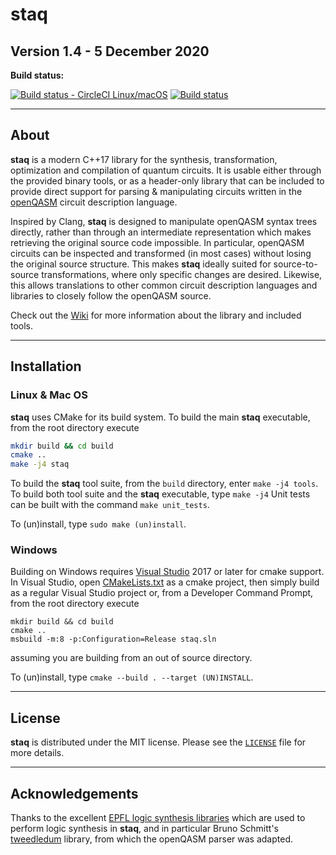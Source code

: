 # staq

## Version 1.4 - 5 December 2020

**Build status:**

[![Build status - CircleCI Linux/macOS](https://circleci.com/gh/softwareQinc/staq.svg?style=svg)](https://circleci.com/gh/softwareQinc/staq)
[![Build status](https://ci.appveyor.com/api/projects/status/gwc8fde2jdp3tol7?svg=true)](https://ci.appveyor.com/project/vsoftco/staq)

---

## About

**staq** is a modern C++17 library for the synthesis, transformation,
optimization and compilation of quantum circuits. It is usable either through
the provided binary tools, or as a header-only library that can be included to
provide direct support for parsing & manipulating circuits written in
the [openQASM](https://github.com/Qiskit/openqasm) circuit description language.

Inspired by Clang, **staq** is designed to manipulate openQASM syntax trees
directly, rather than through an intermediate representation which makes
retrieving the original source code impossible. In particular, openQASM circuits
can be inspected and transformed (in most cases) without losing the original
source structure. This makes **staq** ideally suited for source-to-source
transformations, where only specific changes are desired. Likewise, this allows
translations to other common circuit description languages and libraries to
closely follow the openQASM source.

Check out the [Wiki](https://github.com/softwareQinc/staq/wiki) for more
information about the library and included tools.

---

## Installation

### Linux & Mac OS

**staq** uses CMake for its build system. To build the main **staq**
executable, from the root directory execute

  ```bash
  mkdir build && cd build
  cmake ..
  make -j4 staq
  ```

To build the **staq** tool suite, from the `build` directory, enter
`make -j4 tools`. To build both tool suite and the **staq** executable, type `make -j4`
Unit tests can be built with the command `make unit_tests`.

To (un)install, type `sudo make (un)install`.

### Windows

Building on Windows requires [Visual Studio](https://www.visualstudio.com) 2017
or later for cmake support. In Visual Studio, open
[CMakeLists.txt](https://github.com/softwareQinc/staq/blob/main/CMakeLists.txt)
as a cmake project, then simply build as a regular Visual Studio project or,
from a Developer Command Prompt, from the root directory execute 

  ```
  mkdir build && cd build
  cmake .. 
  msbuild -m:8 -p:Configuration=Release staq.sln
  ````

assuming you are building from an out of source directory. 

To (un)install, type `cmake --build . --target (UN)INSTALL`.

---

## License

**staq** is distributed under the MIT license. Please see the
[`LICENSE`](https://github.com/softwareQinc/staq/blob/main/LICENSE) file for
more details.

---

## Acknowledgements

Thanks to the
excellent [EPFL logic synthesis libraries](https://github.com/lsils/lstools-showcase)
which are used to perform logic synthesis in **staq**, and in particular Bruno
Schmitt's
[tweedledum](https://github.com/boschmitt/tweedledum) library, from which the
openQASM parser was adapted.

